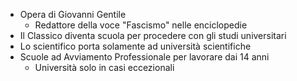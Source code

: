- Opera di Giovanni Gentile
	- Redattore della voce "Fascismo" nelle enciclopedie
- Il Classico diventa scuola per procedere con gli studi universitari
- Lo scientifico porta solamente ad università scientifiche
- Scuole ad Avviamento Professionale per lavorare dai 14 anni
	- Università solo in casi eccezionali